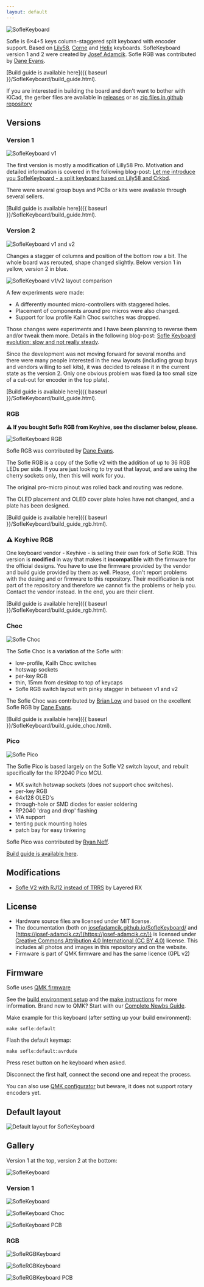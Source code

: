 ```yaml
---
layout: default
---
```


![SofleKeyboard](images/sofle_keyboard.jpg)

Sofle is 6×4+5 keys column-staggered split keyboard with encoder support. Based on [Lily58](https://github.com/kata0510/Lily58), [Corne](https://github.com/foostan/crkbd) and [Helix](https://github.com/MakotoKurauchi/helix) keyboards. SofleKeyboard version 1 and 2 were created by [Josef Adamcik](https://josef-adamcik.cz/). Sofle RGB was contributed by [Dane Evans](https://github.com/DaneEvans).

[Build guide is available here]({{ baseurl }}/SofleKeyboard/build_guide.html).

If you are interested in building the board and don't want to bother with KiCad, the gerber files are available in [releases](https://github.com/josefadamcik/SofleKeyboard/releases) or as [zip files in github repository](https://github.com/josefadamcik/SofleKeyboard/tree/master/Gerbers)

## Versions 

### Version 1

![SofleKeyboard v1](images/IMG_20200126_114622.jpg)

The first version is mostly a modification of Lilly58 Pro. Motivation and detailed information is covered in the following blog-post: [Let me introduce you SofleKeyboard - a split keyboard based on Lily58 and Crkbd](https://josef-adamcik.cz/electronics/let-me-introduce-you-sofle-keyboard-split-keyboard-based-on-lily58.html). 

There were several group buys and PCBs or kits were available through several sellers. 

[Build guide is available here]({{ baseurl }}/SofleKeyboard/build_guide.html).

### Version 2

![SofleKeyboard v1 and v2](images/PXL_20200918_175110300.jpg)

Changes a stagger of columns and position of the bottom row a bit. The whole board was rerouted, shape changed slightly. Below version 1 in yellow, version 2 in blue.

![SofleKeyboard v1/v2 layout comparison](images/Comparison1_2.png)

A few experiments were made:

- A differently mounted micro-controllers with staggered holes.
- Placement of components around pro micros were also changed.
- Support for low profile Kailh Choc switches was dropped.

Those changes were experiments and I have been planning to reverse them and/or tweak them more. Details in the following blog-post: [Sofle Keyboard evolution: slow and not really steady](https://josef-adamcik.cz/electronics/soflekeyboard-evolving.html). 

Since the development was not moving forward for several months and there were many people interested in the new layouts (including group buys and vendors willing to sell kits), it was decided to release it in the current state as the version 2. Only one obvious problem was fixed (a too small size of a cut-out for encoder in the top plate).

[Build guide is available here]({{ baseurl }}/SofleKeyboard/build_guide.html).

### RGB

**&#9888; If you bought Sofle RGB from Keyhive, see the disclamer below, please.**

![SofleKeyboard RGB](images/SofleRGB_1.png)

Sofle RGB was contributed by [Dane Evans](https://github.com/DaneEvans).

The Sofle RGB is a copy of the Sofle v2 with the addition of up to 36 RGB LEDs per side. If you are just looking to try out that layout, and are using the cherry sockets only, then this will work for you. 

The original pro-micro pinout was rolled back and routing was redone.

The OLED placement and OLED cover plate holes have not changed, and a plate has been designed. 

[Build guide is available here]({{ baseurl }}/SofleKeyboard/build_guide_rgb.html).

###	&#9888; Keyhive RGB

One keyboard vendor - Keyhive - is selling their own fork of Sofle RGB. This version is **modified** in way that makes it **incompatible** with the firmware for the official designs. You have to use the firmware provided by the vendor and build guide provided by them as well. Please, don't report problems with the desing and or firmware to this repository. Their modification is not part of the repository and therefore we cannot fix the problems or help you. Contact the vendor instead. In the end, you are their client.


[Build guide is available here]({{ baseurl }}/SofleKeyboard/build_guide_rgb.html).

### Choc

![Sofle Choc ](./images/SofleChoc_1.jpg)

The Sofle Choc is a variation of the Sofle with:

   - low-profile, Kailh Choc switches
   - hotswap sockets
   - per-key RGB
   - thin, 15mm from desktop to top of keycaps
   - Sofle RGB switch layout with pinky stagger in between v1 and v2

The Sofle Choc was contributed by [Brian Low](https://github.com/brianlow) and based on the excellent Sofle RGB by [Dane Evans](https://github.com/DaneEvans).

[Build guide is available here]({{ baseurl }}/SofleKeyboard/build_guide_choc.html).

### Pico

![Sofle Pico ](https://raw.githubusercontent.com/JellyTitan/Sofle-Pico/main/docs/images/qmk/sofle_pico_hero_image.jpeg)

The Sofle Pico is based largely on the Sofle V2 switch layout, and rebuilt specifically for the RP2040 Pico MCU. 

   - MX switch hotswap sockets (does _not_ support choc switches).
   - per-key RGB
   - 64x128 OLED's
   - through-hole or SMD diodes for easier soldering
   - RP2040 'drag and drop' flashing
   - VIA support
   - tenting puck mounting holes
   - patch bay for easy tinkering

Sofle Pico was contributed by [Ryan Neff](https://github.com/JellyTitan).

[Build guide is available here](https://www.soflepico.com).

## Modifications

- [Sofle V2 with RJ12 instead of TRRS](https://gitlab.com/LayeredRx/Sofle_V2_Rj12/) by Layered RX

## License

- Hardware source files are licensed under MIT license.
- The documentation (both on [josefadamcik.github.io/SofleKeyboard/](https://josefadamcik.github.io/SofleKeyboard/) and [https://josef-adamcik.cz/](https://josef-adamcik.cz/)) is licensed under [Creative Commons Attribution 4.0 International (CC BY 4.0)](https://creativecommons.org/licenses/by/4.0/) license. This includes all photos and images in this repository and on the website.
- Firmware is part of QMK firmware and has the same licence (GPL v2)

## Firmware 

Sofle uses [QMK firmware](https://qmk.fm/)

See the [build environment setup](https://docs.qmk.fm/#/getting_started_build_tools) and the [make instructions](https://docs.qmk.fm/#/getting_started_make_guide) for more information. Brand new to QMK? Start with our [Complete Newbs Guide](https://docs.qmk.fm/#/newbs).

Make example for this keyboard (after setting up your build environment):

    make sofle:default

Flash the default keymap: 

    make sofle:default:avrdude

Press reset button on he keyboard when asked.

Disconnect the first half, connect the second one and repeat the process.

You can also use [QMK configurator](https://config.qmk.fm/#/sofle/rev1/LAYOUT) but beware, it does not support rotary encoders yet.

## Default layout 

![Default layout for SofleKeyboard](images/soflekeyboard.png)

## Gallery

Version 1 at the top, version 2 at the bottom:

![SofleKeyboard](images/IMG_20200613_150327.jpg)

### Version 1

![SofleKeyboard](images/IMG_20191110_131443.jpg)

![SofleKeyboard Choc](images/sofle_choc.jpg)

![SofleKeyboard PCB](images/IMG_20191104_202757.jpg)

### RGB

![SofleRGBKeyboard](./images/SofleRGB_1.png)

![SofleRGBKeyboard](./images/SofleRGB_2.png)

![SofleRGBKeyboard PCB](./images/SofleRGB_boards.png)


